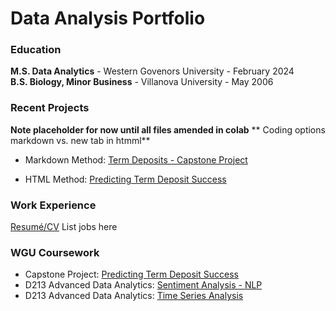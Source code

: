 # Data Analysis Portfolio


### Education
**M.S. Data Analytics**  -  Western Govenors University  -  February 2024
<br> 
**B.S. Biology, Minor Business**  -  Villanova University  -  May 2006


### Recent Projects
**Note placeholder for now until all files amended in colab**
** Coding options markdown vs. new tab in htmml**
- Markdown Method: [Term Deposits - Capstone Project](https://github.com/andrew-mecchi/andrew-mecchi.github.io/blob/main/Python_Mecchi_CAPSTONE_Project.ipynb 'Predicting Term Deposit Success')

- HTML Method: <a href= "https://github.com/andrew-mecchi/andrew-mecchi.github.io/blob/main/Python_Mecchi_CAPSTONE_Project.ipynb" target="_blank">Predicting Term Deposit Success</a>



### Work Experience
<a href="https://github.com/andrew-mecchi/andrew-mecchi.github.io/blob/main/assets/Mecchi_Resume.pdf" target="_blank">Resumé/CV</a>
List jobs here 


### WGU Coursework
- Capstone Project: <a href= "https://github.com/andrew-mecchi/andrew-mecchi.github.io/blob/main/Python_Mecchi_CAPSTONE_Project.ipynb" target="_blank">Predicting Term Deposit Success</a>
- D213 Advanced Data Analytics: <a href= "https://github.com/andrew-mecchi/andrew-mecchi.github.io/blob/main/Time_Series_Analysis_D213_Task_1.ipynb" target="_blank">Sentiment Analysis - NLP</a>
- D213 Advanced Data Analytics: <a href= "https://github.com/andrew-mecchi/andrew-mecchi.github.io/blob/main/Time_Series_Analysis_D213_Task_1.ipynb" target="_blank">Time Series Analysis</a>

